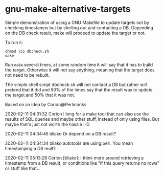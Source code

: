# gnu-make-alternative-targets

Simple demonstration of using a GNU Makefile to update
targets not by checking timestamps but by shelling out
and contacting a DB. Depending on the DB check result,
make will proceed to update the target or not.

To run it:

    chmod 755 dbcheck.sh
    make

Run ```make``` several times, at some random time it will
say that it has to build the target. Otherwise it will not
say anything, meaning that the target does not need to be rebuilt.

The simple shell script dbcheck.sh will not contact a DB but
rather will pretend that it did and 50% of the times say
that the result was to update the target and 50% that it
was not.

Based on an idea by Corion@Perlmonks

2020-02-11 04:31:32  Corion
I long for a make tool that can also use the results of SQL queries and maybe other stuff, instead of only using files. But maybe that's just not worth the hassle :-D

2020-02-11 04:34:45  bliako
Or depend on a DB result?

2020-02-11 04:34:34  bliako
autotools are using perl. You mean timestamping a DB reult?

2020-02-11 05:13:26  Corion
[bliako]: I think more around retrieving a timestamp from a DB result, or conditions like "if this query returns no rows" or stuff like that...

